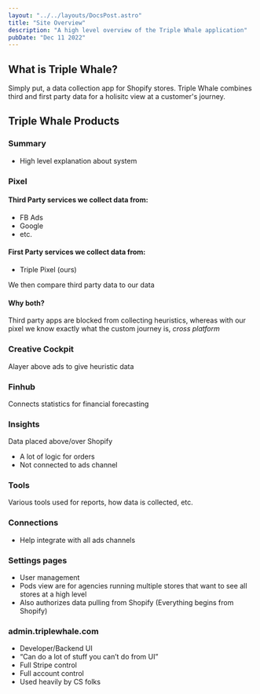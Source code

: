 ```yaml
---
layout: "../../layouts/DocsPost.astro"
title: "Site Overview"
description: "A high level overview of the Triple Whale application"
pubDate: "Dec 11 2022"
---
```


## What is Triple Whale?

Simply put, a data collection app for Shopify stores. Triple Whale combines third and first party data for a holisitc view at a customer's journey.

## Triple Whale Products

### Summary

- High level explanation about system

### Pixel

#### Third Party services we collect data from:

- FB Ads
- Google
- etc.

#### First Party services we collect data from:

- Triple Pixel (ours)

We then compare third party data to our data

#### Why both?

Third party apps are blocked from collecting heuristics, whereas with our pixel we know exactly what the custom journey is, *cross platform*

### Creative Cockpit

Alayer above ads to give heuristic data

### Finhub 

Connects statistics for financial forecasting

### Insights

Data placed above/over Shopify

- A lot of logic for orders
- Not connected to ads channel

### Tools

Various tools used for reports, how data is collected, etc.

### Connections

- Help integrate with all ads channels


### Settings pages

- User management
- Pods view are for agencies running multiple stores that want to see all stores at a high level
- Also authorizes data pulling from Shopify (Everything begins from Shopify)

### admin.triplewhale.com

- Developer/Backend UI
- “Can do a lot of stuff you can’t do from UI”
- Full Stripe control
- Full account control
- Used heavily by CS folks

